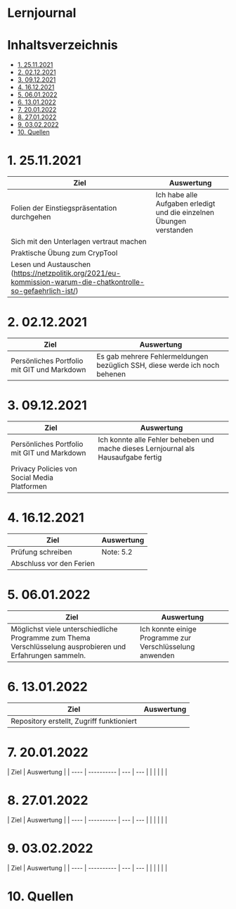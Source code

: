 # Lernjournal <!-- omit in toc -->

# Inhaltsverzeichnis <!-- omit in toc -->

- [1. 25.11.2021](#1-25112021)
- [2. 02.12.2021](#2-02122021)
- [3. 09.12.2021](#3-09122021)
- [4. 16.12.2021](#4-16122021)
- [5. 06.01.2022](#5-06012022)
- [6. 13.01.2022](#6-13012022)
- [7. 20.01.2022](#7-20012022)
- [8. 27.01.2022](#8-27012022)
- [9. 03.02.2022](#9-03022022)
- [10. Quellen](#10-quellen)

# 1. 25.11.2021

| Ziel                                        | Auswertung |
| ------------------------------------------- | ---------- |
| Folien der Einstiegspräsentation durchgehen | Ich habe alle Aufgaben erledigt und die einzelnen Übungen verstanden        |
| Sich mit den Unterlagen vertraut machen     |         |
| Praktische Übung zum CrypTool               |         |
| Lesen und Austauschen<br />(https://netzpolitik.org/2021/eu-kommission-warum-die-chatkontrolle-so-gefaehrlich-ist/) |

# 2. 02.12.2021

| Ziel                                        | Auswertung                                                                 |
| ------------------------------------------- | -------------------------------------------------------------------------- |
| Persönliches Portfolio mit GIT und Markdown | Es gab mehrere Fehlermeldungen bezüglich SSH, diese werde ich noch behenen |

# 3. 09.12.2021

| Ziel                                         | Auswertung                                                                         |
| -------------------------------------------- | ---------------------------------------------------------------------------------- |
| Persönliches Portfolio mit GIT und Markdown  | Ich konnte alle Fehler beheben und mache dieses Lernjournal als Hausaufgabe fertig |
| Privacy Policies von Social Media Platformen |                                                                                    |

# 4. 16.12.2021

| Ziel | Auswertung |
| ---- | ---------- |
| Prüfung schreiben  | Note: 5.2 |
| Abschluss vor den Ferien |  |

# 5. 06.01.2022

| Ziel | Auswertung |
| ---- | ---------- |
| Möglichst viele unterschiedliche Programme zum Thema Verschlüsselung ausprobieren und Erfahrungen sammeln.     |   Ich konnte einige Programme zur Verschlüsselung anwenden         |

# 6. 13.01.2022

| Ziel | Auswertung |
| ---- | ---------- |
| Repository erstellt, Zugriff funktioniert
	
# 7. 20.01.2022

| Ziel | Auswertung |
| ---- | ---------- | --- | --- |
|      |            |     |     |

# 8. 27.01.2022

| Ziel | Auswertung |
| ---- | ---------- | --- | --- |
|      |            |     |     |

# 9. 03.02.2022

| Ziel | Auswertung |
| ---- | ---------- | --- | --- |
|      |            |     |     |

# 10. Quellen
